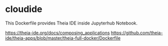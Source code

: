 # cloudide

This Dockerfile provides Theia IDE inside Jupyterhub Notebook.

https://theia-ide.org/docs/composing_applications
https://github.com/theia-ide/theia-apps/blob/master/theia-full-docker/Dockerfile
